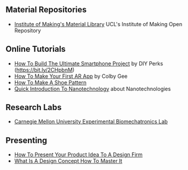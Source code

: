 ## Material Repositories
+ [Institute of Making's Material Library](https://open-education-repository.ucl.ac.uk/310/) UCL's Institute of Making Open Repository

## Online Tutorials
+ [How To Build The Ultimate Smartphone Project](https://www.youtube.com/watch?v=FKL9_bdtHq0) by DIY Perks (https://bit.ly/2CHpbnM)
+ [How To Make Your First AR App](https://medium.com/vr-first/colby-gees-step-by-step-guide-to-developing-an-augmented-reality-app-bbab5cb359e9) by Colby Gee
+ [How To Make A Shoe Pattern](https://sneakerfactory.net/sneakers/2019/01/how-to-make-a-shoe-pattern/)
+ [Quick Introduction To Nanotechnology](https://nanohub.org/groups/education) about Nanotechnologies

## Research Labs
+ [Carnegie Mellon University Experimental Biomechatronics Lab](http://biomechatronics.cit.cmu.edu/) 

## Presenting
+ [How To Present Your Product Idea To A Design Firm](https://medium.com/jaycon-systems/how-to-present-your-product-idea-to-a-design-firm-ecab7a911b58)
+ [What Is A Design Concept How To Master It](https://medium.muz.li/what-is-a-design-concept-how-to-master-it)
